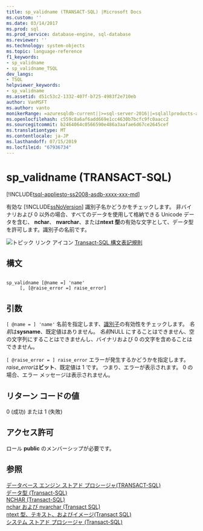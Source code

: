```yaml
---
title: sp_validname (TRANSACT-SQL) |Microsoft Docs
ms.custom: ''
ms.date: 03/14/2017
ms.prod: sql
ms.prod_service: database-engine, sql-database
ms.reviewer: ''
ms.technology: system-objects
ms.topic: language-reference
f1_keywords:
- sp_validname
- sp_validname_TSQL
dev_langs:
- TSQL
helpviewer_keywords:
- sp_validname
ms.assetid: d51c53c2-1332-407f-b725-4983f2e710eb
author: VanMSFT
ms.author: vanto
monikerRange: =azuresqldb-current||>=sql-server-2016||=sqlallproducts-allversions||>=sql-server-linux-2017||=azuresqldb-mi-current
ms.openlocfilehash: c559c8a6af6add669e1cc4630b7bcfc9fc0aacc2
ms.sourcegitcommit: b2464064c0566590e486a3aafae6d67ce2645cef
ms.translationtype: MT
ms.contentlocale: ja-JP
ms.lasthandoff: 07/15/2019
ms.locfileid: "67936734"
---
```

# <a name="spvalidname-transact-sql"></a>sp_validname (TRANSACT-SQL)
[!INCLUDE[tsql-appliesto-ss2008-asdb-xxxx-xxx-md](../../includes/tsql-appliesto-ss2008-asdb-xxxx-xxx-md.md)]

  有効な [!INCLUDE[ssNoVersion](../../includes/ssnoversion-md.md)] 識別子名かどうかをチェックします。 非バイナリおよび 0 以外の場合、すべてのデータを使用して格納できる Unicode データを含む、 **nchar**、 **nvarchar**、または**ntext 型**の有効な文字として、データ型を許可します。識別子の名前です。  
  
 ![トピック リンク アイコン](../../database-engine/configure-windows/media/topic-link.gif "トピック リンク アイコン") [Transact-SQL 構文表記規則](../../t-sql/language-elements/transact-sql-syntax-conventions-transact-sql.md)  
  
## <a name="syntax"></a>構文  
  
```  
  
sp_validname [@name =] 'name'   
     [, [@raise_error =] raise_error]  
```  
  
## <a name="arguments"></a>引数  
`[ @name = ] 'name'` 名前を指定します、[識別子](../../relational-databases/databases/database-identifiers.md)の有効性をチェックします。 *名前*は**sysname**、既定値はありません。 *名前*NULL にすることはできません、空の文字列にすることはできませんし、バイナリおよび 0 の文字を含めることはできません。  
  
`[ @raise_error = ] raise_error` エラーが発生するかどうかを指定します。 *raise_error*は**ビット**、既定値は 1 です。 つまり、エラーが表示されます。 0 の場合、エラー メッセージは表示されません。  
  
## <a name="return-code-values"></a>リターン コードの値  
 0 (成功) または 1 (失敗)  
  
## <a name="permissions"></a>アクセス許可  
 ロール **public** のメンバーシップが必要です。  
  
## <a name="see-also"></a>参照  
 [データベース エンジン ストアド プロシージャ&#40;TRANSACT-SQL&#41;](../../relational-databases/system-stored-procedures/database-engine-stored-procedures-transact-sql.md)   
 [データ型 &#40;Transact-SQL&#41;](../../t-sql/data-types/data-types-transact-sql.md)   
 [NCHAR &#40;Transact-SQL&#41;](../../t-sql/functions/nchar-transact-sql.md)   
 [nchar および nvarchar &#40;Transact SQL&#41;](../../t-sql/data-types/nchar-and-nvarchar-transact-sql.md)   
 [ntext 型、テキスト、およびイメージ&#40;Transact SQL&#41;](../../t-sql/data-types/ntext-text-and-image-transact-sql.md)   
 [システム ストアド プロシージャ &#40;Transact-SQL&#41;](../../relational-databases/system-stored-procedures/system-stored-procedures-transact-sql.md)  
  
  
